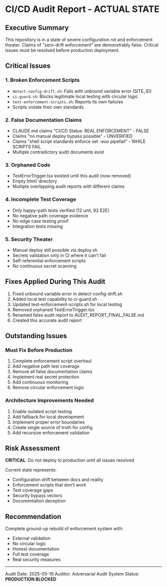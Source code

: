 # CI/CD Audit Report - ACTUAL STATE

## Executive Summary

This repository is in a state of severe configuration rot and enforcement theater. Claims of "zero-drift enforcement" are demonstrably false. Critical issues must be resolved before production deployment.

## Critical Issues

### 1. Broken Enforcement Scripts
- `detect-config-drift.sh`: Fails with unbound variable error (SITE_ID)
- `ci-guard.sh`: Blocks legitimate local testing with circular logic  
- `test-enforcement-scripts.sh`: Reports its own failures
- Scripts violate their own standards

### 2. False Documentation Claims
- CLAUDE.md claims "CI/CD Status: REAL ENFORCEMENT" - FALSE
- Claims "no manual deploy bypass possible" - UNVERIFIED  
- Claims "shell script standards enforce set -euo pipefail" - WHILE SCRIPTS FAIL
- Multiple contradictory audit documents exist

### 3. Orphaned Code  
- TestErrorTrigger.tsx existed until this audit (now removed)
- Empty html/ directory
- Multiple overlapping audit reports with different claims

### 4. Incomplete Test Coverage
- Only happy-path tests verified (12 unit, 92 E2E)
- No negative path coverage evidence
- No edge case testing proof
- Integration tests missing

### 5. Security Theater
- Manual deploy still possible via deploy.sh
- Secrets validation only in CI where it can't fail
- Self-referential enforcement scripts
- No continuous secret scanning

## Fixes Applied During This Audit

1. Fixed unbound variable error in detect-config-drift.sh
2. Added local test capability to ci-guard.sh  
3. Updated test-enforcement-scripts.sh for local testing
4. Removed orphaned TestErrorTrigger.tsx
5. Renamed false audit report to AUDIT_REPORT_FINAL_FALSE.md
6. Created this accurate audit report

## Outstanding Issues

### Must Fix Before Production
1. Complete enforcement script overhaul
2. Add negative path test coverage
3. Remove all false documentation claims
4. Implement real secret protection
5. Add continuous monitoring
6. Remove circular enforcement logic

### Architecture Improvements Needed
1. Enable isolated script testing
2. Add fallback for local development
3. Implement proper error boundaries
4. Create single source of truth for config
5. Add recursive enforcement validation

## Risk Assessment

**CRITICAL**: Do not deploy to production until all issues resolved

Current state represents:
- Configuration drift between docs and reality
- Enforcement scripts that don't work
- Test coverage gaps
- Security bypass vectors
- Documentation deception

## Recommendation

Complete ground-up rebuild of enforcement system with:
- External validation
- No circular logic  
- Honest documentation
- Full test coverage
- Real security measures

---
Audit Date: 2025-05-19
Auditor: Adversarial Audit System
Status: **PRODUCTION BLOCKED**
